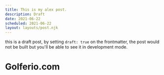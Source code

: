 ```yaml
---
title: This is my alex post.
description: Draft
date: 2021-06-22
scheduled: 2021-06-22
layout: layouts/post.njk
---
```


this is a draft post, by setting `draft: true` on the frontmatter, the post would not be built but you'll be able to see it in development mode.
# Golferio.com